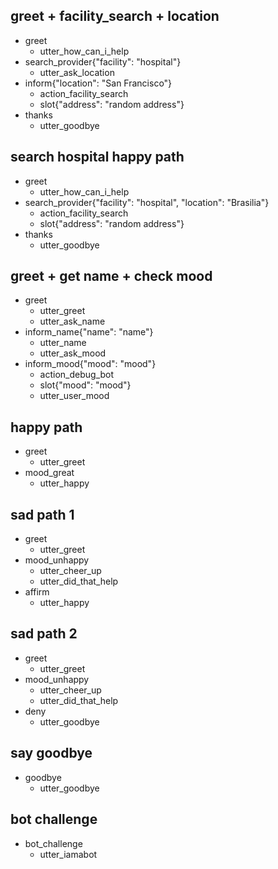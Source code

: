## greet + facility_search + location
* greet
  - utter_how_can_i_help
* search_provider{"facility": "hospital"}
  - utter_ask_location
* inform{"location": "San Francisco"}
  - action_facility_search
  - slot{"address": "random address"}
* thanks
  - utter_goodbye

## search hospital happy path
* greet
  - utter_how_can_i_help
* search_provider{"facility": "hospital", "location": "Brasilia"}
  - action_facility_search
  - slot{"address": "random address"}
* thanks
  - utter_goodbye

## greet + get name + check mood
* greet
  - utter_greet
  - utter_ask_name
* inform_name{"name": "name"}
  - utter_name
  - utter_ask_mood
* inform_mood{"mood": "mood"}
  - action_debug_bot
  - slot{"mood": "mood"}
  - utter_user_mood

## happy path
* greet
  - utter_greet
* mood_great
  - utter_happy

## sad path 1
* greet
  - utter_greet
* mood_unhappy
  - utter_cheer_up
  - utter_did_that_help
* affirm
  - utter_happy

## sad path 2
* greet
  - utter_greet
* mood_unhappy
  - utter_cheer_up
  - utter_did_that_help
* deny
  - utter_goodbye

## say goodbye
* goodbye
  - utter_goodbye

## bot challenge
* bot_challenge
  - utter_iamabot
